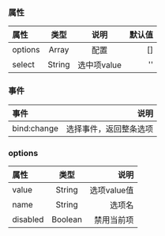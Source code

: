 ### 属性
属性 | 类型 | 说明 | 默认值
:- | :-: | :-: | -: 
options | Array | 配置 | []
select | String  | 选中项value | ''

### 事件
事件 | 说明
:- | -:
bind:change | 选择事件，返回整条选项

### options
属性 | 类型 | 说明
:- | :-: | -: 
value | String | 选项value值
name | String  | 选项名
disabled | Boolean  | 禁用当前项




